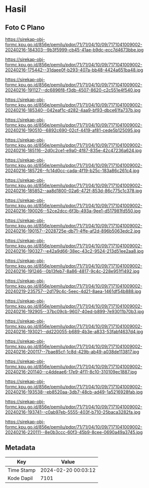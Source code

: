 # Hasil

## Foto C Plano

https://sirekap-obj-formc.kpu.go.id/856e/pemilu/pdpr/71/71/04/10/09/7171041009002-20240216-184303--9b3f5999-cb45-41ae-b9dc-ecc7d4673bbe.jpg

https://sirekap-obj-formc.kpu.go.id/856e/pemilu/pdpr/71/71/04/10/09/7171041009002-20240216-175442--31daee0f-b293-407a-bb48-4424a651ba48.jpg

https://sirekap-obj-formc.kpu.go.id/856e/pemilu/pdpr/71/71/04/10/09/7171041009002-20240216-191127--dc6896f8-f3db-4507-8620-c2c551e4f540.jpg

https://sirekap-obj-formc.kpu.go.id/856e/pemilu/pdpr/71/71/04/10/09/7171041009002-20240216-185340--042eaf1c-d282-4aa9-bf93-dbce61fa737b.jpg

https://sirekap-obj-formc.kpu.go.id/856e/pemilu/pdpr/71/71/04/10/09/7171041009002-20240216-190510--6892c690-02cf-4419-af81-cede5b125095.jpg

https://sirekap-obj-formc.kpu.go.id/856e/pemilu/pdpr/71/71/04/10/09/7171041009002-20240216-185116--2d0c2ce1-e9a0-4f87-835e-42c47236a624.jpg

https://sirekap-obj-formc.kpu.go.id/856e/pemilu/pdpr/71/71/04/10/09/7171041009002-20240216-185726--fc14d0cc-cada-4f19-b25c-183a86c261c4.jpg

https://sirekap-obj-formc.kpu.go.id/856e/pemilu/pdpr/71/71/04/10/09/7171041009002-20240216-185852--aa8d1800-02a6-472f-853d-86c775c1c378.jpg

https://sirekap-obj-formc.kpu.go.id/856e/pemilu/pdpr/71/71/04/10/09/7171041009002-20240216-190026--52ce2dcc-6f3b-493a-9ee1-d517981fd550.jpg

https://sirekap-obj-formc.kpu.go.id/856e/pemilu/pdpr/71/71/04/10/09/7171041009002-20240216-190157--2028725e-db71-4ffe-af2d-896b5063edc2.jpg

https://sirekap-obj-formc.kpu.go.id/856e/pemilu/pdpr/71/71/04/10/09/7171041009002-20240216-190327--e42a9d66-38ec-43c2-9524-213d51ee2aa8.jpg

https://sirekap-obj-formc.kpu.go.id/856e/pemilu/pdpr/71/71/04/10/09/7171041009002-20240216-191246--0b13feb7-8a86-4817-9c4c-228e951f1492.jpg

https://sirekap-obj-formc.kpu.go.id/856e/pemilu/pdpr/71/71/04/10/09/7171041009002-20240219-235757--2d179c4c-5eec-4d21-8aea-1461df54b888.jpg

https://sirekap-obj-formc.kpu.go.id/856e/pemilu/pdpr/71/71/04/10/09/7171041009002-20240216-192905--37bc09cb-9607-40ed-b899-7e93011b70b3.jpg

https://sirekap-obj-formc.kpu.go.id/856e/pemilu/pdpr/71/71/04/10/09/7171041009002-20240216-193021--dd220055-b689-4b3e-a833-53fabf4637d4.jpg

https://sirekap-obj-formc.kpu.go.id/856e/pemilu/pdpr/71/71/04/10/09/7171041009002-20240216-200117--7bae85cf-1c8d-429b-ab49-a038de113817.jpg

https://sirekap-obj-formc.kpu.go.id/856e/pemilu/pdpr/71/71/04/10/09/7171041009002-20240216-201140--c4ddeae6-17e9-4f11-8c10-310109ec1887.jpg

https://sirekap-obj-formc.kpu.go.id/856e/pemilu/pdpr/71/71/04/10/09/7171041009002-20240216-193538--eb8520aa-3db7-48cb-ad49-1a5216928fab.jpg

https://sirekap-obj-formc.kpu.go.id/856e/pemilu/pdpr/71/71/04/10/09/7171041009002-20240216-193741--c0ab97eb-5555-403f-b710-25baca3282fa.jpg

https://sirekap-obj-formc.kpu.go.id/856e/pemilu/pdpr/71/71/04/10/09/7171041009002-20240216-220111--8e0b3ccc-60f3-45b9-8cee-0690a49a3745.jpg


## Metadata

| Key        | Value               |
| ---------- | ------------------- |
| Time Stamp | 2024-02-20 00:03:12 |
| Kode Dapil | 7101                |



